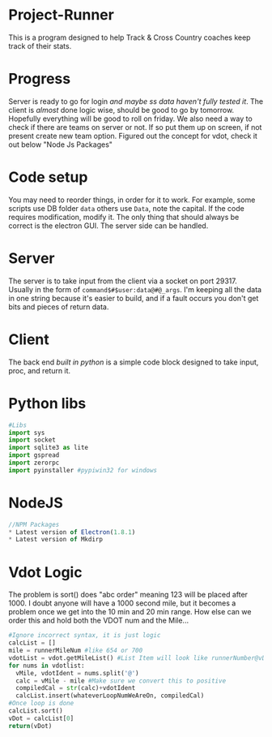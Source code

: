 # Project-Runner
This is a  program designed to help Track &amp; Cross Country coaches keep track of their stats.
# Progress
  Server is ready to go for login *and maybe ss data haven't fully tested it*. The client is *almost* done logic wise, should be good to go by tomorrow. Hopefully everything will be good to roll on friday. 
  We also need a way to check if there are teams on server or not. If so put them up on screen, if not present create new team option. 
  Figured out the concept for vdot, check it out below "Node Js Packages"
# Code setup
You may need to reorder things, in order for it to work. For example, some scripts use DB folder `data` others use `Data`, note the capital. If the code requires modification, modify it. The only thing that should always be correct is the electron GUI. The server side can be handled.

# Server
  The server is to take input from the client via a socket on port 29317. Usually in the form of `command$#$user:data@#@_args`. I'm keeping all the data in one string because it's easier to build, and if a fault occurs you don't get bits and pieces of return data.
# Client
  The back end *built in python* is a simple code block designed to take input, proc, and return it. 
# Python libs
  ``` python
  #Libs
  import sys
  import socket
  import sqlite3 as lite
  import gspread
  import zerorpc
  import pyinstaller #pypiwin32 for windows
```

# NodeJS
  ``` javascript
  //NPM Packages
  * Latest version of Electron(1.8.1)
  * Latest version of Mkdirp
```

# Vdot Logic
  The problem is sort() does "abc order" meaning 123 will be placed after 1000. I doubt anyone will have a 1000 second mile, but it becomes a problem once we get into the 10 min and 20 min range. How else can we order this and hold both the VDOT num and the Mile...
  ``` python
  #Ignore incorrect syntax, it is just logic
  calcList = []
  mile = runnerMileNum #like 654 or 700
  vdotList = vdot.getMileList() #List Item will look like runnerNumber@vDotNum // 543@56
  for nums in vdotlist:
    vMile, vdotIdent = nums.split('@')
    calc = vMile - mile #Make sure we convert this to positive
    compiledCal = str(calc)+vdotIdent
    calcList.insert(whateverLoopNumWeAreOn, compiledCal)
  #Once loop is done
  calcList.sort()
  vDot = calcList[0]
  return(vDot)
  ```
